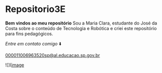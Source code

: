 # Repositorio3E
**Bem vindos ao meu repositório**
Sou a Maria Clara, estudante do José da Costa sobre o conteúdo de Tecnologia e Robótica e criei este repositório para fins pedagógicos.

_Entre em contato comigo_ ⬇️

000011006963520sp@al.educacao.sp.gov.br

![]([image](https://github.com/Maricleia16/Repositorio3E/assets/170953464/f545fedb-83da-45e2-8215-b9205b0a90f5)

